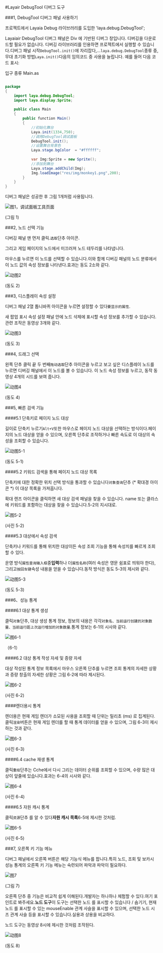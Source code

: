 #Layair DebugTool 디버그 도구

###1, DebugTool 디버그 패널 사용하기

프로젝트에서 Layaia Debug 라이브러리를 도입한 'laya.debug.DebugTool';

Layaiair DebugTool 디버그 패널은 Div 에 기반된 디버그 창입니다. 디버깅을 다운로드할 필요가 없습니다. 디버깅 라이브러리를 인용하면 프로젝트에서 실행할 수 있습니다.디버그 패널 시작`DebugTool.init()`에 자리잡다,...`laya.debug.DebugTool`종류 중, 무대 초기화 방법`Laya.init()`다음의 임의코드 중 사용을 늘립니다. 예를 들어 다음 코드 표시:

입구 종류 Main.as


```java

package
{
	import laya.debug.DebugTool;
	import laya.display.Sprite;
	
	public class Main
	{
		public function Main()
		{
			//初始化舞台
			Laya.init(1334,750);    
			//调用DebugTool调试面板
			DebugTool.init();
			//设置舞台背景色
			Laya.stage.bgColor  = "#ffffff";
			
			var Img:Sprite = new Sprite(); 			 
			//添加到舞台
			Laya.stage.addChild(Img);   
			Img.loadImage("res/img/monkey1.png",200); 	
		}
	}
}
```


디버그 패널은 성공한 후 그림 1개처럼 사용됩니다.

![图1，调试面板工具页面](img/1.png)  


(그림 1)



###2, 노드 선택 기능

디버깅 패널 맨 먼저 클릭.`选取`단추 아이콘.

그리고 게임 페이지의 노드에서 미끄러져 노드 테두리를 나타냅니다.

마우스를 누르면 이 노드를 선택할 수 있습니다.이와 함께 디버깅 패널의 노드 분류에서 이 노드 값의 속성 정보를 나타낸다.효과는 동도 2소와 같다.

![动图2](img/2.gif) 


(동도 2)



###3, 디스플레이 속성 설정

디버그 패널 2열 톱니바퀴 아이콘을 누르면 설정할 수 있다`要显示的属性`.

새 팝업 표시 속성 설정 패널 안에 노드 삭제에 표시할 속성 정보를 추가할 수 있습니다.관련 조작은 동영상 3개와 같다.

![动图3](img/3.gif)  


(동도 3)



###4, 드래그 선택

왼쪽 단추 클릭 끝 두 번째`拖动选取`단추 아이콘을 누르고 보고 싶은 디스플레이 노드를 누르면 디버깅 패널에서 이 노드를 볼 수 있습니다. 이 노드 속성 정보를 누르고, 동작 동영상 4개의 시드를 보여 줍니다.


![动图4](img/4.gif)  


(동도 4)



###5, 빠른 검색 기능

####5.1 단축키로 페이지 노드 대상

길이로 단축키 누르기`Alt+V`또한 마우스로 페이지 노드 대상을 선택하는 방식이다.페이지의 노드 대상을 얻을 수 있으며, 오른쪽 단추로 조작하거나 빠른 속도로 이 대상의 속성을 조회할 수 있습니다.

![动图5-1](img/5-1.gif)  


(동도 5-1)

####5.2 키워드 검색을 통해 페이지 노드 대상 목록

단축키에 대한 정확한 위치 선택 방식을 통과할 수 있습니다`对象查询`단추 (* 확대경 아이콘 *) 이 대상 목록을 가져옵니다.

확대 렌즈 아이콘을 클릭하면 새 대상 검색 패널을 찾을 수 있습니다. name 또는 클라스에 키워드를 포함하는 대상을 찾을 수 있습니다.5-2의 지시대로.

![图5-2](img/5-2.png) 


(사진 5-2)

####5.3 대상에서 속성 검색

단축키나 키워드를 통해 위치한 대상이든 속성 조회 기능을 통해 속성치를 빠르게 조회할 수 있다.

운영 방식`属性查询输入框`중**입력**하나 더`属性名称`(여러 속성은 영문 쉼표로 띄워야 한다), 그리고`按回车键`속성 내용을 얻을 수 있습니다.동작 방식은 동도 5-3의 제시와 같다.

![动图5-3](img/5-3.gif)  


(동도 5-3)



###6、성능 통계

####6.1 대상 통계 생성

클릭`对象`단추, 대상 생성 통계 정보, 정보의 내용은 각각`对象名、当前运行创建的对象数量、当前运行距上次运行增加的对象数量`.통계 정보는 6-1의 시사와 같다.

![图6-1](img/6-1.png)   


（6-1）

####6.2 대상 통계 작성 자세 및 증량 자세

대상 작성된 통계 정보 목록에서 마우스 오른쪽 단추를 누르면 조회 통계의 자세한 상황과 증량 창출의 자세한 상황은 그림 6-2에 따라 제시된다.

![图6-2](img/6-2.png)   


(사진 6-2)

####렌더용시 통계

렌더용은 현재 게임 렌더가 소모된 사용을 조회할 때 단위는 밀리초 (ms) 로 집계된다.클릭`渲染`버튼은 현재 게임 렌더를 할 때 통계 데이터를 얻을 수 있으며, 그림 6-3이 제시하는 것과 같다.

![图6-3](img/6-3.png)   


(사진 6-3)



####6.4 cache 재생 통계

클릭`重绘`단추는 Cche에서 다시 그리는 데이터 순위를 조회할 수 있으며, 수량 많은 대상이 앞줄에 있습니다.효과는 6-4의 시사와 같다.

![图6-4](img/6-4.png)   


(사진 6-4)



####6.5 자원 캐시 통계

클릭`资源`단추 를 알 수 있다**자원 캐시 목록**6-5에 제시한 것처럼.

![图6-5](img/6-5.png)   


(사진 6-5)



###7, 오른쪽 키 기능 메뉴

디버그 패널에서 오른쪽 버튼은 해당 기능식 메뉴를 팝니다.특히 노드, 조회 및 보카시 성능 통계의 오른쪽 키 기능 메뉴는 숙련되어 파악과 파악이 필요하다.

![图7](img/7.png) 


(그림 7)



오른쪽 단추 중 기능은 비교적 쉽게 이해된다.개발자는 하나하나 체험할 수 있다.여기 포인트로 봐주세요.**노드 도구**이 도구는 선택한 노드 를 표시할 수 있습니다 / 숨기기, 현재 노드 를 표시할 수 있는 mouseEnable 관계 사슬을 표시할 수 있으며, 선택한 노드 시즈 관계 사슬 등을 표시할 수 있습니다.실용과 상용을 비교하다.

노드 도구는 동영상 8시에 제시한 것처럼 조작된다.

![动图8](img/8.gif)  


(동도 8)



